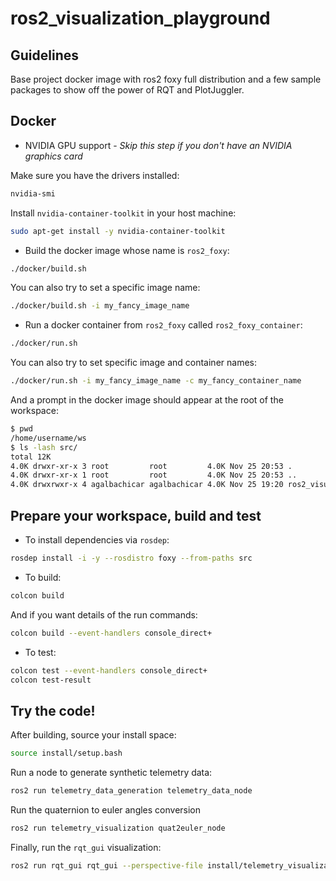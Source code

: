 # ros2_visualization_playground

## Guidelines

Base project docker image with ros2 foxy full distribution and a few sample
packages to show off the power of RQT and PlotJuggler.

## Docker

- NVIDIA GPU support - *Skip this step if you don't have an NVIDIA graphics card*

Make sure you have the drivers installed:

```sh
nvidia-smi
```

Install `nvidia-container-toolkit` in your host machine:

```sh
sudo apt-get install -y nvidia-container-toolkit
```

- Build the docker image whose name is `ros2_foxy`:

```sh
./docker/build.sh
```

You can also try to set a specific image name:

```sh
./docker/build.sh -i my_fancy_image_name
```

- Run a docker container from `ros2_foxy` called `ros2_foxy_container`:

```sh
./docker/run.sh
```

You can also try to set specific image and container names:

```sh
./docker/run.sh -i my_fancy_image_name -c my_fancy_container_name
```

And a prompt in the docker image should appear at the root of the workspace:

```sh
$ pwd
/home/username/ws
$ ls -lash src/
total 12K
4.0K drwxr-xr-x 3 root         root         4.0K Nov 25 20:53 .
4.0K drwxr-xr-x 1 root         root         4.0K Nov 25 20:53 ..
4.0K drwxrwxr-x 4 agalbachicar agalbachicar 4.0K Nov 25 19:20 ros2_visualization_playground
```

## Prepare your workspace, build and test

- To install dependencies via `rosdep`:

```sh
rosdep install -i -y --rosdistro foxy --from-paths src
```
- To build:

```sh
colcon build
```

And if you want details of the run commands:

```sh
colcon build --event-handlers console_direct+
```

- To test:

```sh
colcon test --event-handlers console_direct+
colcon test-result
```

## Try the code!

After building, source your install space:

```sh
source install/setup.bash
```

Run a node to generate synthetic telemetry data:

```sh
ros2 run telemetry_data_generation telemetry_data_node
```

Run the quaternion to euler angles conversion

```sh
ros2 run telemetry_visualization quat2euler_node
```

Finally, run the `rqt_gui` visualization:

```sh
ros2 run rqt_gui rqt_gui --perspective-file install/telemetry_visualization/config/perspectives/pose.perspective
```